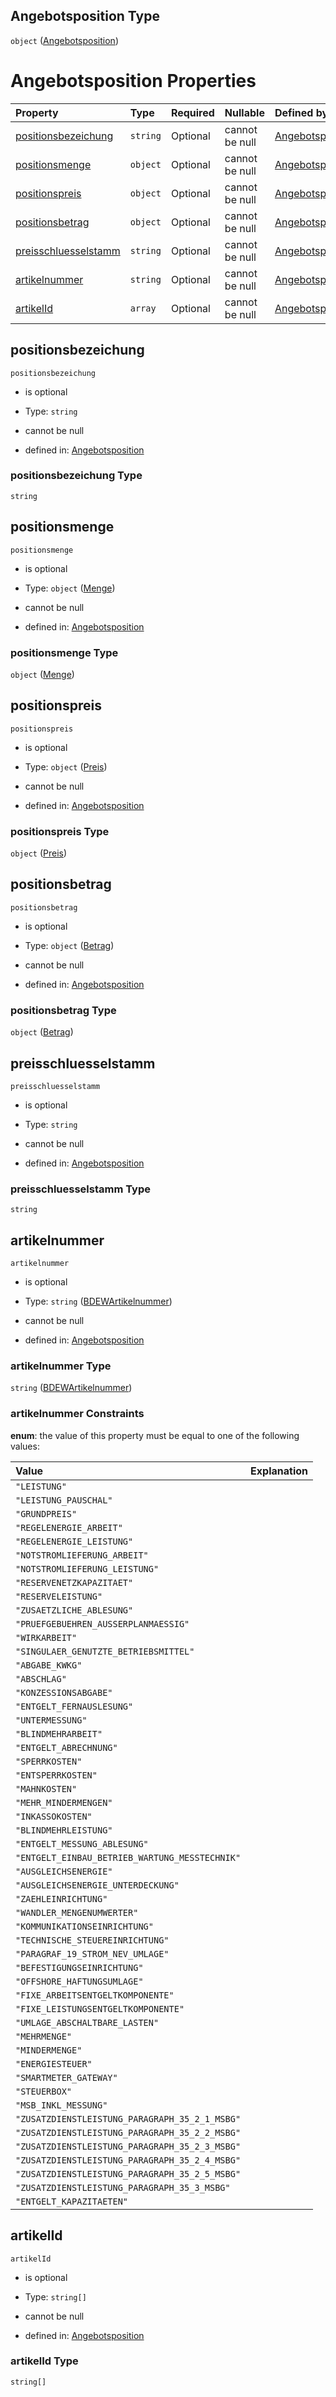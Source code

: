 ## Angebotsposition Type

`object` ([Angebotsposition](angebotsposition.md))

# Angebotsposition Properties

| Property                                      | Type     | Required | Nullable       | Defined by                                                                                                                                                                                                              |
| :-------------------------------------------- | :------- | :------- | :------------- | :---------------------------------------------------------------------------------------------------------------------------------------------------------------------------------------------------------------------- |
| [positionsbezeichung](#positionsbezeichung)   | `string` | Optional | cannot be null | [Angebotsposition](angebotsposition-properties-positionsbezeichung.md "https://raw.githubusercontent.com/conuti-gmbh/bo4e-schema/master/schemas/v1/com/Angebotsposition.schema.json#/properties/positionsbezeichung")   |
| [positionsmenge](#positionsmenge)             | `object` | Optional | cannot be null | [Angebotsposition](menge.md "https://raw.githubusercontent.com/conuti-gmbh/bo4e-schema/master/schemas/v1/com/Menge.schema.json#/properties/positionsmenge")                                                             |
| [positionspreis](#positionspreis)             | `object` | Optional | cannot be null | [Angebotsposition](preis.md "https://raw.githubusercontent.com/conuti-gmbh/bo4e-schema/master/schemas/v1/com/Preis.schema.json#/properties/positionspreis")                                                             |
| [positionsbetrag](#positionsbetrag)           | `object` | Optional | cannot be null | [Angebotsposition](betrag.md "https://raw.githubusercontent.com/conuti-gmbh/bo4e-schema/master/schemas/v1/com/Betrag.schema.json#/properties/positionsbetrag")                                                          |
| [preisschluesselstamm](#preisschluesselstamm) | `string` | Optional | cannot be null | [Angebotsposition](angebotsposition-properties-preisschluesselstamm.md "https://raw.githubusercontent.com/conuti-gmbh/bo4e-schema/master/schemas/v1/com/Angebotsposition.schema.json#/properties/preisschluesselstamm") |
| [artikelnummer](#artikelnummer)               | `string` | Optional | cannot be null | [Angebotsposition](bdewartikelnummer.md "https://raw.githubusercontent.com/conuti-gmbh/bo4e-schema/master/schemas/v1/enum/BDEWArtikelnummer.schema.json#/properties/artikelnummer")                                     |
| [artikelId](#artikelid)                       | `array`  | Optional | cannot be null | [Angebotsposition](angebotsposition-properties-artikelid.md "https://raw.githubusercontent.com/conuti-gmbh/bo4e-schema/master/schemas/v1/com/Angebotsposition.schema.json#/properties/artikelId")                       |

## positionsbezeichung



`positionsbezeichung`

*   is optional

*   Type: `string`

*   cannot be null

*   defined in: [Angebotsposition](angebotsposition-properties-positionsbezeichung.md "https://raw.githubusercontent.com/conuti-gmbh/bo4e-schema/master/schemas/v1/com/Angebotsposition.schema.json#/properties/positionsbezeichung")

### positionsbezeichung Type

`string`

## positionsmenge



`positionsmenge`

*   is optional

*   Type: `object` ([Menge](menge.md))

*   cannot be null

*   defined in: [Angebotsposition](menge.md "https://raw.githubusercontent.com/conuti-gmbh/bo4e-schema/master/schemas/v1/com/Menge.schema.json#/properties/positionsmenge")

### positionsmenge Type

`object` ([Menge](menge.md))

## positionspreis



`positionspreis`

*   is optional

*   Type: `object` ([Preis](preis.md))

*   cannot be null

*   defined in: [Angebotsposition](preis.md "https://raw.githubusercontent.com/conuti-gmbh/bo4e-schema/master/schemas/v1/com/Preis.schema.json#/properties/positionspreis")

### positionspreis Type

`object` ([Preis](preis.md))

## positionsbetrag



`positionsbetrag`

*   is optional

*   Type: `object` ([Betrag](betrag.md))

*   cannot be null

*   defined in: [Angebotsposition](betrag.md "https://raw.githubusercontent.com/conuti-gmbh/bo4e-schema/master/schemas/v1/com/Betrag.schema.json#/properties/positionsbetrag")

### positionsbetrag Type

`object` ([Betrag](betrag.md))

## preisschluesselstamm



`preisschluesselstamm`

*   is optional

*   Type: `string`

*   cannot be null

*   defined in: [Angebotsposition](angebotsposition-properties-preisschluesselstamm.md "https://raw.githubusercontent.com/conuti-gmbh/bo4e-schema/master/schemas/v1/com/Angebotsposition.schema.json#/properties/preisschluesselstamm")

### preisschluesselstamm Type

`string`

## artikelnummer



`artikelnummer`

*   is optional

*   Type: `string` ([BDEWArtikelnummer](bdewartikelnummer.md))

*   cannot be null

*   defined in: [Angebotsposition](bdewartikelnummer.md "https://raw.githubusercontent.com/conuti-gmbh/bo4e-schema/master/schemas/v1/enum/BDEWArtikelnummer.schema.json#/properties/artikelnummer")

### artikelnummer Type

`string` ([BDEWArtikelnummer](bdewartikelnummer.md))

### artikelnummer Constraints

**enum**: the value of this property must be equal to one of the following values:

| Value                                          | Explanation |
| :--------------------------------------------- | :---------- |
| `"LEISTUNG"`                                   |             |
| `"LEISTUNG_PAUSCHAL"`                          |             |
| `"GRUNDPREIS"`                                 |             |
| `"REGELENERGIE_ARBEIT"`                        |             |
| `"REGELENERGIE_LEISTUNG"`                      |             |
| `"NOTSTROMLIEFERUNG_ARBEIT"`                   |             |
| `"NOTSTROMLIEFERUNG_LEISTUNG"`                 |             |
| `"RESERVENETZKAPAZITAET"`                      |             |
| `"RESERVELEISTUNG"`                            |             |
| `"ZUSAETZLICHE_ABLESUNG"`                      |             |
| `"PRUEFGEBUEHREN_AUSSERPLANMAESSIG"`           |             |
| `"WIRKARBEIT"`                                 |             |
| `"SINGULAER_GENUTZTE_BETRIEBSMITTEL"`          |             |
| `"ABGABE_KWKG"`                                |             |
| `"ABSCHLAG"`                                   |             |
| `"KONZESSIONSABGABE"`                          |             |
| `"ENTGELT_FERNAUSLESUNG"`                      |             |
| `"UNTERMESSUNG"`                               |             |
| `"BLINDMEHRARBEIT"`                            |             |
| `"ENTGELT_ABRECHNUNG"`                         |             |
| `"SPERRKOSTEN"`                                |             |
| `"ENTSPERRKOSTEN"`                             |             |
| `"MAHNKOSTEN"`                                 |             |
| `"MEHR_MINDERMENGEN"`                          |             |
| `"INKASSOKOSTEN"`                              |             |
| `"BLINDMEHRLEISTUNG"`                          |             |
| `"ENTGELT_MESSUNG_ABLESUNG"`                   |             |
| `"ENTGELT_EINBAU_BETRIEB_WARTUNG_MESSTECHNIK"` |             |
| `"AUSGLEICHSENERGIE"`                          |             |
| `"AUSGLEICHSENERGIE_UNTERDECKUNG"`             |             |
| `"ZAEHLEINRICHTUNG"`                           |             |
| `"WANDLER_MENGENUMWERTER"`                     |             |
| `"KOMMUNIKATIONSEINRICHTUNG"`                  |             |
| `"TECHNISCHE_STEUEREINRICHTUNG"`               |             |
| `"PARAGRAF_19_STROM_NEV_UMLAGE"`               |             |
| `"BEFESTIGUNGSEINRICHTUNG"`                    |             |
| `"OFFSHORE_HAFTUNGSUMLAGE"`                    |             |
| `"FIXE_ARBEITSENTGELTKOMPONENTE"`              |             |
| `"FIXE_LEISTUNGSENTGELTKOMPONENTE"`            |             |
| `"UMLAGE_ABSCHALTBARE_LASTEN"`                 |             |
| `"MEHRMENGE"`                                  |             |
| `"MINDERMENGE"`                                |             |
| `"ENERGIESTEUER"`                              |             |
| `"SMARTMETER_GATEWAY"`                         |             |
| `"STEUERBOX"`                                  |             |
| `"MSB_INKL_MESSUNG"`                           |             |
| `"ZUSATZDIENSTLEISTUNG_PARAGRAPH_35_2_1_MSBG"` |             |
| `"ZUSATZDIENSTLEISTUNG_PARAGRAPH_35_2_2_MSBG"` |             |
| `"ZUSATZDIENSTLEISTUNG_PARAGRAPH_35_2_3_MSBG"` |             |
| `"ZUSATZDIENSTLEISTUNG_PARAGRAPH_35_2_4_MSBG"` |             |
| `"ZUSATZDIENSTLEISTUNG_PARAGRAPH_35_2_5_MSBG"` |             |
| `"ZUSATZDIENSTLEISTUNG_PARAGRAPH_35_3_MSBG"`   |             |
| `"ENTGELT_KAPAZITAETEN"`                       |             |

## artikelId



`artikelId`

*   is optional

*   Type: `string[]`

*   cannot be null

*   defined in: [Angebotsposition](angebotsposition-properties-artikelid.md "https://raw.githubusercontent.com/conuti-gmbh/bo4e-schema/master/schemas/v1/com/Angebotsposition.schema.json#/properties/artikelId")

### artikelId Type

`string[]`

